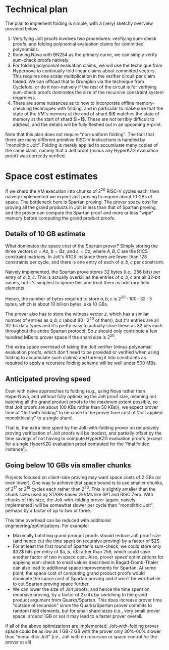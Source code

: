 # Technical plan

The plan to implement folding is simple, with a (very) sketchy overview provided below. 

<OL>
  <LI> Veryifying Jolt proofs involves two procedures: verifiying sum-check proofs, and folding 
polynomial evaluation claims for committed polynomials. </LI>

<LI> Running Nova with BN254 as the primary curve, we can simply verify sum-check proofs natively. </LI>

<LI> For folding polynomial evaluation claims, we will use the technique from Hypernova to continually fold 
linear claims about committed vectors. This requires one scalar multiplication in the verifier circuit per claim folded.
We can offload that to Grumpkin via the technique from Cyclefold, or do it non-natively 
if the rest of the circuit is for verifying sum-check proofs dominates the size of the recursive constraint system regardless. </LI>

<LI> There are some nuisances as to how to incorporate offline memory-checking techniques with folding,
  and in particular to make sure that the state of the VM's memory at the end 
of shard $i$ matches the state of memory at the start of shard $i+1$. These are not terribly difficult to address,
and the details will be fully fleshed out in an upcoming e-print.</LI>

</OL>

Note that this plan does not require "non-uniform folding". The fact that there are many different primitive RISC-V 
instructions is handled by "monolithic Jolt". Folding is merely applied to accumluate many copies of the same claim,
namely that a Jolt proof (minus any HyperKZG evaluation proof) was correctly verified. 

# Space cost estimates

If we shard the VM execution into chunks of $2^{20}$ RISC-V cycles each, then naively implemented we expect Jolt proving to require about 10 GBs of space. The bottleneck here is Spartan proving. The prover space cost for proving all the grand products in Jolt is less than that of Spartan proving, and the prover can compute the Spartan proof and more or less "wipe" memory before computing the grand product proofs. 

## Details of $10$ GB estimate

What dominates the space cost of the Spartan prover? Simply storing the three vectors $a=Az$, $b=Bz$, and $c=Cz$, where $A, B, C$ are the R1CS constraint matrices. In Jolt's R1CS instance there are fewer than $128$ constraints per cycle, and there is one entry of each of $a, b, c$ per constraint. 

Naively implemented, the Spartan prove stores $32$ bytes (i.e., $256$ bits) per entry of $a, b, c$. This is actually overkill as the entries of $a, b, c$ are all $32$-bit values, but it's simplest to ignore this and treat them as arbitrary field elements. 

Hence, the number of bytes required to store $a, b, c$ is 
$2^{20} \cdot 100 \cdot 32 \cdot 3$ bytes, which is about $10$ billion bytes, aka $10$ GBs. 

The prover also has to store the witness vector $z$, which has a similar number of entries as $a, b, c$ (about $80 \cdot 2^{20}$ of them), but $z$'s entries are all 32-bit data types and it's pretty easy to actually store these as $32$ bits each throughout the entire Spartan protocol. So $z$ should only contribute a few hundred MBs to prover space if the shard size is $2^{20}$. 

The extra space overhead of taking the Jolt verifier (minus polynomial evaluation proofs, which don't need to be provided or verified when using folding to accumulate such claims) and turning it into constraints as required to apply a recursive folding scheme will be well under $500$ MBs. 

## Anticipated proving speed

Even with naive approaches to folding (e.g., using Nova rather than HyperNova, and without fully optimizing the Jolt proof size, meaning not batching all the grand product proofs to the maximum extent possible, so that Jolt proofs are about $100$ KBs rather than $50$ KBs)), we expect prover time of "Jolt with folding" to be close to the prover time cost of "Jolt applied monolithically" to a single shard. 

That is, the extra time spent by the Jolt-with-folding prover on recursively proving verification of Jolt proofs will be modest, and partially offset by the time savings of not having to compute HyperKZG evaluation proofs (except for a single HyperKZG evaluation proof computed for the 'final folded instance'). 

## Going below 10 GBs via smaller chunks

Projects focused on client-side proving may want space costs of 2 GBs (or even lower). One way to achieve that space bound is to use smaller chunks, of $2^{17}$ or $2^{18}$ cycles each rather than $2^{20}$. This is slightly smaller than the chunk sizes used by STARK-based zkVMs like SP1 and RISC Zero. With chunks of this size, the Jolt-with-folding prover (again, naively implemented) will be somewhat slower per cycle than "monolithic Jolt", perhaps by a factor of up to two or three. 

This time overhead can be reduced with additional engineering/optimizations. For example: 

<UL>

<LI> Maximally batching grand product proofs should reduce Jolt proof size (and hence cut the time spent on recursive proving) by a factor of $2$. </LI>
  
<LI> For at least the first round of Spartan's sum-check, we could store only $32$ bits per entry of $a, b, c$ rather than 256, which could save another factor of two in space cost. Also, prover <i>speed</i> optimizations for applying sum-check to small values described in Bagad-Domb-Thaler can also lead to additional space improvements for Spartan. At some point, the space cost of computing grand product proofs would dominate the space cost of Spartan proving and it won't be worthwhile to cut Spartan proving space further. </LI>

<LI> We can lower the size of Jolt proofs, and hence the time spent on recursive proving, by a factor of 2x-4x by 
switching to the grand product argument from Quarks/Spartan. This does increase prover time "outside of recursion"
since the Quarks/Spartan prover commits to random field elements, but for small shard sizes (i.e., very small prover space, around 1GB or so) it may lead to a faster prover overall.</LI>
</UL>

If all of the above optimizations are implemented, Jolt-with-folding prover space could be as low as 1 GB-2 GB with the prover only 30%-60% slower than "monolithic Jolt" (i.e., Jolt with no recursion or space control for the prover at all).  

